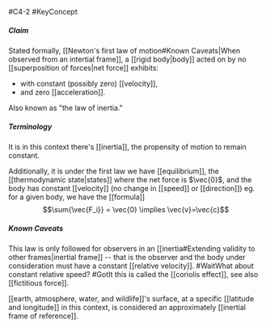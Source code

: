 #C4-2 
#KeyConcept 

##### Claim
Stated formally,
[[Newton's first law of motion#Known Caveats|When observed from an intertial frame]], a [[rigid body|body]] acted on by no [[superposition of forces|net force]] exhibits:
- with constant (possibly zero) [[velocity]], 
- and zero [[acceleration]].

Also known as "the law of inertia."

##### Terminology
It is in this context there's [[inertia]], the propensity of motion to remain constant.

Additionally, it is under the first law we have [[equilibrium]], the [[thermodynamic state|states]] where the net force is $\vec{0}$, and the body has constant [[velocity]] (no change in [[speed]] or [[direction]]) eg. for a given body, we have the [[formula]] $$\sum{\vec{F_i}} = \vec{0} \implies \vec{v}=\vec{c}$$
##### Known Caveats
This law is only followed for observers in an [[inertia#Extending validity to other frames|inertial frame]] -- that is the observer and the body under consideration must have a constant [[relative velocity]]. #WaitWhat about constant relative speed? #GotIt this is called the [[coriolis effect]], see also [[fictitious force]].

[[earth, atmosphere, water, and wildlife]]'s surface, at a specific [[latitude and longitude]] in this context, is considered an approximately [[inertial frame of reference]].